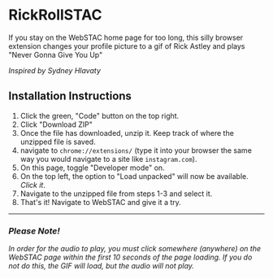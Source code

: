 ﻿# RickRollSTAC

If you stay on the WebSTAC home page for too long, this silly browser extension changes your profile picture to a gif of Rick Astley and plays "Never Gonna Give You Up"


*Inspired by Sydney Hlavaty*




## Installation Instructions
1. Click the green, "Code" button on the top right.
2. Click "Download ZIP"
3. Once the file has downloaded, unzip it. Keep track of where the unzipped file is saved.
4. navigate to `chrome://extensions/` (type it into your browser the same way you would navigate to a site like `instagram.com`).
5. On this page, toggle "Developer mode" on.
6. On the top left, the option to "Load unpacked" will now be available. *Click it*.
7. Navigate to the unzipped file from steps 1-3 and select it.
8. That's it! Navigate to WebSTAC and give it a try.

---

### *Please Note!*
*In order for the audio to play, you must click somewhere (anywhere) on the WebSTAC page within the first 10 seconds of the page loading. If you do not do this, the GIF will load, but the audio will not play.*
